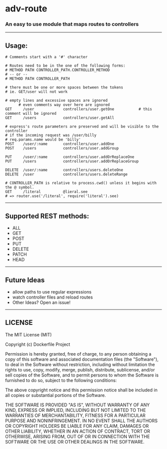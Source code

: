# adv-route

### An easy to use module that maps routes to controllers

___

## Usage:

```
# Comments start with a '#' character

# Routes need to be in the one of the following forms:
# METHOD PATH CONTROLLER_PATH.CONTROLLER_METHOD 
# -- or --
# METHOD PATH CONTROLLER_PATH

# there must be one or more spaces between the tokens
# ie. GET/user will not work

# empty lines and excessive spaces are ignored
      # even comments way over here are ignored
GET     /user             controllers/user.getOne           # this comment will be ignored
GET     /users            controllers/user.getAll

# express's route parameters are preserved and will be visible to the controller
# if the incoming request was /user/billy
# req.params.name would be 'billy'
POST    /user/:name       controllers/user.addOne
POST    /users            controllers/user.addGroup

PUT     /user/:name       controllers/user.addOrReplaceOne
PUT     /users            controllers/user.addOrReplaceGroup

DELETE  /user/:name       controllers/users.deleteOne
DELETE  /user             controllers/users.deleteRange

# CONTROLLER_PATH is relative to process.cwd() unless it begins with the @ symbol.
GET     /literal          @lieral.see
# => router.use('/literal', require('literal').see)
```
___

## Supported REST methods:
  - ALL
  - GET
  - POST
  - PUT
  - DELETE
  - PATCH
  - HEAD

___

## Future Ideas
- allow paths to use regular expressions
- watch controller files and reload routes
- Other Ideas? Open an issue!
___

## LICENSE

The MIT License (MIT)

Copyright (c) Dockerfile Project

Permission is hereby granted, free of charge, to any person obtaining a copy
of this software and associated documentation files (the "Software"), to deal
in the Software without restriction, including without limitation the rights
to use, copy, modify, merge, publish, distribute, sublicense, and/or sell
copies of the Software, and to permit persons to whom the Software is
furnished to do so, subject to the following conditions:

The above copyright notice and this permission notice shall be included in
all copies or substantial portions of the Software.

THE SOFTWARE IS PROVIDED "AS IS", WITHOUT WARRANTY OF ANY KIND, EXPRESS OR
IMPLIED, INCLUDING BUT NOT LIMITED TO THE WARRANTIES OF MERCHANTABILITY,
FITNESS FOR A PARTICULAR PURPOSE AND NONINFRINGEMENT. IN NO EVENT SHALL THE
AUTHORS OR COPYRIGHT HOLDERS BE LIABLE FOR ANY CLAIM, DAMAGES OR OTHER
LIABILITY, WHETHER IN AN ACTION OF CONTRACT, TORT OR OTHERWISE, ARISING FROM,
OUT OF OR IN CONNECTION WITH THE SOFTWARE OR THE USE OR OTHER DEALINGS IN
THE SOFTWARE.